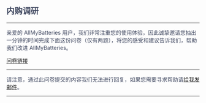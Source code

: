 <font color=#414961>

## 内购调研
---

亲爱的 AllMyBatteries 用户，我们非常注重您的使用体验，因此诚挚邀请您抽出一分钟的时间完成下面这份问卷（仅有两题），将您的感受和建议告诉我们，帮助我们改进 AllMyBatteries。

[问卷链接](https://wj.qq.com/s2/10626436/1a27/)

---

请注意，通过此问卷提交的内容我们无法进行回复，如果您需要寻求帮助请[给我发邮件](mailto:lagagggggg@gmail.com)。

___

</font>
